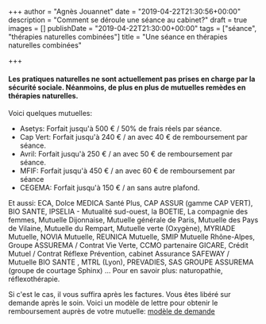+++
author = "Agnès Jouannet"
date = "2019-04-22T21:30:56+00:00"
description = "Comment se déroule une séance au cabinet?"
draft = true
images = []
publishDate = "2019-04-22T21:30:00+00:00"
tags = ["séance", "thérapies naturelles combinées"]
title = "Une séance en thérapies naturelles combinées"

+++
#### Les pratiques naturelles ne sont actuellement pas prises en charge par la sécurité sociale. Néanmoins, de plus en plus de mutuelles remèdes en thérapies naturelles.

Voici quelques mutuelles:

* Asetys: Forfait jusqu'à 500 € / 50% de frais réels par séance.
* Cap Vert: Forfait jusqu'à 240 € / an avec 40 € de remboursement par séance.
* Avril: Forfait jusqu'à 250 € / an avec 50 € de remboursement par séance.
* MFIF: Forfait jusqu'à 450 € / an avec 60 € de remboursement par séance
* CEGEMA: Forfait jusqu'à 150 € / an sans autre plafond.

Et aussi: ECA, Dolce MEDICA Santé Plus, CAP ASSUR (gamme CAP VERT), BIO SANTE, IPSELIA - Mutualité sud-ouest, la BOETIE, La compagnie des femmes, Mutuelle Dijonnaise, Mutuelle générale de Paris, Mutuelle des Pays de Vilaine, Mutuelle du Rempart, Mutuelle verte (Oxygène), MYRIADE Mutuelle, NOVIA Mutuelle, REUNICA Mutuelle, SMIP Mutuelle Rhône-Alpes, Groupe ASSUREMA / Contrat Vie Verte, CCMO partenaire GICARE, Crédit Mutuel / Contrat Réflexe Prévention, cabinet Assurance SAFEWAY / Mutuelle BIO SANTE , MTRL (Lyon), PREVADIES, SAS GROUPE ASSUREMA (groupe de courtage Sphinx) ... Pour en savoir plus: naturopathie, réflexothérapie.

Si c'est le cas, il vous suffira après les factures. Vous êtes libéré sur demande après le soin. Voici un modèle de lettre pour obtenir le remboursement auprès de votre mutuelle: [modèle de demande](https://www.lesfurets.com/mutuelle-sante/documents-utiles/demande-remboursement-soins-mutuelle)